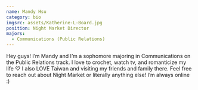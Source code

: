 ```yaml
---
name: Mandy Hsu
category: bio
imgsrc: assets/Katherine-L-Board.jpg
position: Night Market Director
majors:
  - Communications (Public Relations)
---
```

Hey guys! I’m Mandy and I’m a sophomore majoring in Communications on the Public Relations track. I love to crochet, watch tv, and romanticize my life ♡ I also LOVE Taiwan and visiting my friends and family there. Feel free to reach out about Night Market or literally anything else! I’m always online :)